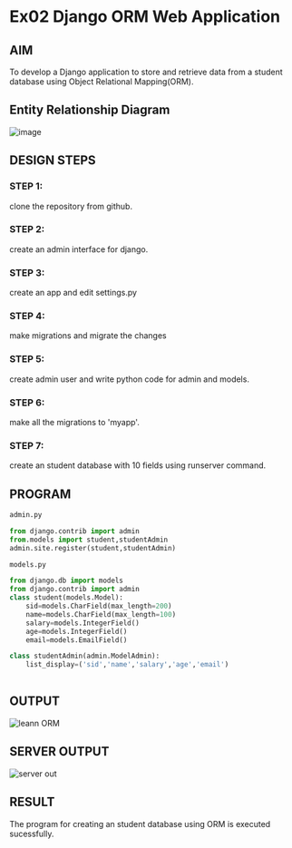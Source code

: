 # Ex02 Django ORM Web Application

## AIM
To develop a Django application to store and retrieve data from a student database using Object Relational Mapping(ORM).

## Entity Relationship Diagram
![image](https://user-images.githubusercontent.com/121165979/233148181-b66f57d0-b64f-4b56-9f11-583b9a36bae2.png)


## DESIGN STEPS

### STEP 1:
clone the repository from github.

### STEP 2:
create an admin interface for django.

### STEP 3:
create an app and edit settings.py

### STEP 4:
make migrations and migrate the changes

### STEP 5:
create admin user and write python code for admin and models.

### STEP 6:
make all the migrations to 'myapp'.

### STEP 7:
create an student database with 10 fields using runserver command.

## PROGRAM
```python
admin.py

from django.contrib import admin
from.models import student,studentAdmin
admin.site.register(student,studentAdmin)

models.py

from django.db import models
from django.contrib import admin
class student(models.Model):
    sid=models.CharField(max_length=200)
    name=models.CharField(max_length=100)
    salary=models.IntegerField()
    age=models.IntegerField()
    email=models.EmailField()

class studentAdmin(admin.ModelAdmin):
    list_display=('sid','name','salary','age','email')
    
```

## OUTPUT
![leann ORM](https://user-images.githubusercontent.com/121165979/233149053-beae6e2d-1497-469a-b2cd-0c905f692a5e.png)

## SERVER OUTPUT
![server out](https://user-images.githubusercontent.com/121165979/233763332-df34b2a4-f311-4efb-97d0-077752b9cc3d.png)


## RESULT
The program for creating an student database using ORM is executed sucessfully.
